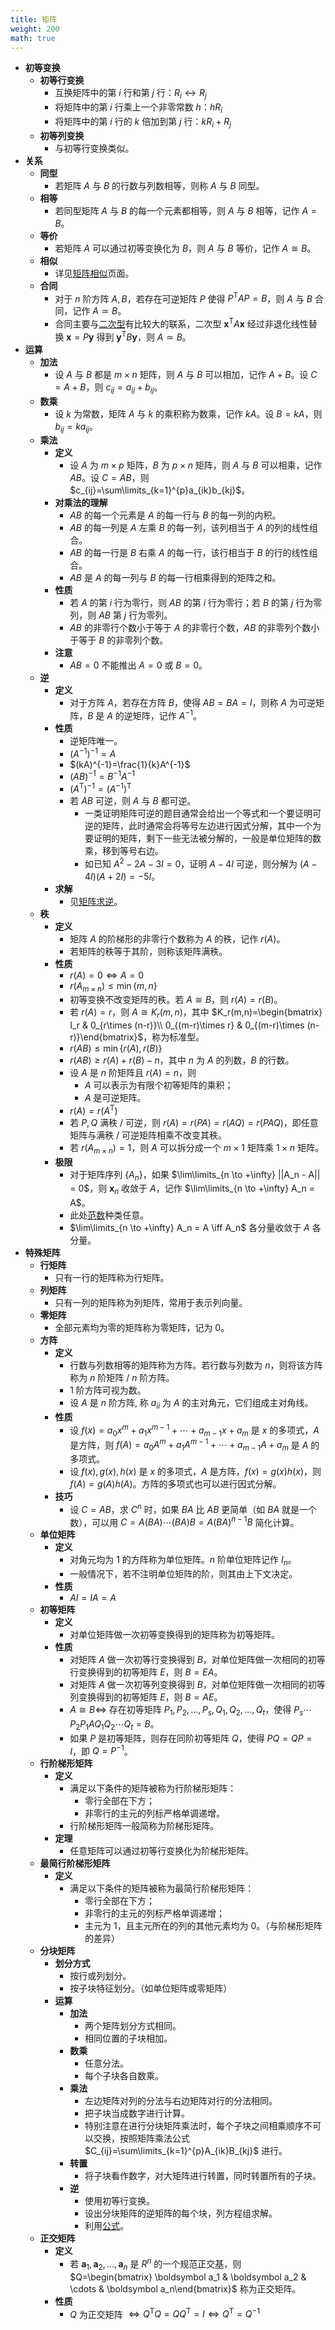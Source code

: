 ```yaml
---
title: 矩阵
weight: 200
math: true
---
```


- **初等变换**
    - **初等行变换** <span id="kso3bg"></span>
        - 互换矩阵中的第 $i$ 行和第 $j$ 行：$R_i \leftrightarrow R_j$
        - 将矩阵中的第 $i$ 行乘上一个非零常数 $h$：$hR_i$
        - 将矩阵中的第 $i$ 行的 $k$ 倍加到第 $j$ 行：$kR_i+R_j$
    - **初等列变换**
        - 与初等行变换类似。
- **关系**
    - **同型**
        - 若矩阵 $A$ 与 $B$ 的行数与列数相等，则称 $A$ 与 $B$ 同型。
    - **相等**
        - 若同型矩阵 $A$ 与 $B$ 的每一个元素都相等，则 $A$ 与 $B$ 相等，记作 $A=B$。
    - **等价**
        - 若矩阵 $A$ 可以通过初等变换化为 $B$，则 $A$ 与 $B$ 等价，记作 $A\cong B$。
    - **相似**
        - 详见[矩阵相似](/docs/mathematics/linear-algebra/similar-matrix)页面。
    - **合同** <span id="rkhrjq"></span>
        - 对于 $n$ 阶方阵 $A,B$，若存在可逆矩阵 $P$ 使得 $P^{\mathrm T}AP=B$，则 $A$ 与 $B$ 合同，记作 $A\simeq B$。
        - 合同主要与[二次型](/docs/mathematics/linear-algebra/quadratic-form)有比较大的联系，二次型 $\boldsymbol x^{\mathrm T}A\boldsymbol x$ 经过非退化线性替换 $\boldsymbol x=P\boldsymbol y$ 得到 $\boldsymbol y^{\mathrm T}B\boldsymbol y$，则 $A\simeq B$。
- **运算**
    - **加法**
        - 设 $A$ 与 $B$ 都是 $m\times n$ 矩阵，则 $A$ 与 $B$ 可以相加，记作 $A+B$。设 $C=A+B$，则 $c_{ij}=a_{ij}+b_{ij}$。
    - **数乘**
        - 设 $k$ 为常数，矩阵 $A$ 与 $k$ 的乘积称为数乘，记作 $kA$。设 $B=kA$，则 $b_{ij}=ka_{ij}$。
    - **乘法**
        - **定义**
            - 设 $A$ 为 $m\times p$ 矩阵，$B$ 为 $p\times n$ 矩阵，则 $A$ 与 $B$ 可以相乘，记作 $AB$。设 $C=AB$，则 $c_{ij}=\sum\limits_{k=1}^{p}a_{ik}b_{kj}$。
        - **对乘法的理解**
            - $AB$ 的每一个元素是 $A$ 的每一行与 $B$ 的每一列的内积。
            - $AB$ 的每一列是 $A$ 左乘 $B$ 的每一列，该列相当于 $A$ 的列的线性组合。
            - $AB$ 的每一行是 $B$ 右乘 $A$ 的每一行，该行相当于 $B$ 的行的线性组合。
            - $AB$ 是 $A$ 的每一列与 $B$ 的每一行相乘得到的矩阵之和。
        - **性质**
            - 若 $A$ 的第 $i$ 行为零行，则 $AB$ 的第 $i$ 行为零行；若 $B$ 的第 $j$ 行为零列，则 $AB$ 第 $j$ 行为零列。
            - $AB$ 的非零行个数小于等于 $A$ 的非零行个数，$AB$ 的非零列个数小于等于 $B$ 的非零列个数。
        - **注意**
            - $AB=0$ 不能推出 $A=0$ 或 $B=0$。
    - **逆**
        - **定义**
            - 对于方阵 $A$，若存在方阵 $B$，使得 $AB=BA=I$，则称 $A$ 为可逆矩阵，$B$ 是 $A$ 的逆矩阵，记作 $A^{-1}$。
        - **性质**
            - 逆矩阵唯一。
            - $(A^{-1})^{-1}=A$
            - $(kA)^{-1}=\frac{1}{k}A^{-1}$
            - $(AB)^{-1}=B^{-1}A^{-1}$
            - $(A^{\mathrm T})^{-1}=(A^{-1})^{\mathrm T}$
            - 若 $AB$ 可逆，则 $A$ 与 $B$ 都可逆。
                - 一类证明矩阵可逆的题目通常会给出一个等式和一个要证明可逆的矩阵，此时通常会将等号左边进行因式分解，其中一个为要证明的矩阵，剩下一些无法被分解的，一般是单位矩阵的数乘，移到等号右边。
                - 如已知 $A^2-2A-3I=0$，证明 $A-4I$ 可逆，则分解为 $(A-4I)(A+2I)=-5I$。
        - **求解**
            - 见[矩阵求逆](/docs/mathematics/linear-algebra/matrix-inverse)。
    - **秩**
        - **定义**
            - 矩阵 $A$ 的阶梯形的非零行个数称为 $A$ 的秩，记作 $r(A)$。
            - 若矩阵的秩等于其阶，则称该矩阵满秩。
        - **性质**
            - $r(A)=0 \iff A=0$
            - $r(A_{m\times n})\le \min\{m,n\}$
            - 初等变换不改变矩阵的秩。若 $A \cong B$，则 $r(A)=r(B)$。
            - 若 $r(A) = r$，则 $A\cong K_r(m,n)$，其中 $K_r(m,n)=\begin{bmatrix} I_r & 0_{r\times (n-r)}\\ 0_{(m-r)\times r} & 0_{(m-r)\times (n-r)}\end{bmatrix}$，称为标准型。
            - $r(AB)\le \min\left\{r(A),r(B)\right\}$
            - $r(AB)\ge r(A)+r(B)-n$，其中 $n$ 为 $A$ 的列数，$B$ 的行数。
            - 设 $A$ 是 $n$ 阶矩阵且 $r(A)=n$，则
                - $A$ 可以表示为有限个初等矩阵的乘积；
                - $A$  是可逆矩阵。
            - $r(A)=r(A^{\mathrm T})$
            - 若 $P,Q$ 满秩 / 可逆，则 $r(A)=r(PA)=r(AQ)=r(PAQ)$，即任意矩阵与满秩 / 可逆矩阵相乘不改变其秩。
            - 若 $r(A_{m\times n})=1$，则 $A$ 可以拆分成一个 $m\times 1$ 矩阵乘 $1\times n$ 矩阵。
        - **极限**
            - 对于矩阵序列 $\{A_n\}$，如果 $\lim\limits_{n \to +\infty} ||A_n - A|| = 0$，则 $\boldsymbol x_n$ 收敛于 $A$，记作 $\lim\limits_{n \to +\infty} A_n = A$。
            - 此处[范数](/docs/mathematics/linear-algebra/norm)种类任意。
            - $\lim\limits_{n \to +\infty} A_n = A \iff A_n$ 各分量收敛于 $A$ 各分量。
- **特殊矩阵**
    - **行矩阵**
        - 只有一行的矩阵称为行矩阵。
    - **列矩阵**
        - 只有一列的矩阵称为列矩阵，常用于表示列向量。
    - **零矩阵**
        - 全部元素均为零的矩阵称为零矩阵，记为 $0$。
    - **方阵** <span id="xtm5r3"></span>
        - **定义**
            - 行数与列数相等的矩阵称为方阵。若行数与列数为 $n$，则将该方阵称为 $n$ 阶矩阵 / $n$ 阶方阵。
            - $1$ 阶方阵可视为数。
            - 设 $A$ 是 $n$ 阶方阵, 称 $a_{ii}$ 为 $A$ 的主对角元，它们组成主对角线。
        - **性质**
            - 设 $f(x)=a_0x^m+a_1x^{m-1}+\cdots+a_{m-1}x+a_m$ 是 $x$ 的多项式，$A$ 是方阵，则 $f(A)=a_0A^m+a_1A^{m-1}+\cdots+a_{m-1}A+a_m$ 是 $A$ 的多项式。
            - 设 $f(x),g(x),h(x)$ 是 $x$ 的多项式，$A$ 是方阵，$f(x)=g(x)h(x)$，则 $f(A)=g(A)h(A)$。方阵的多项式也可以进行因式分解。
        - **技巧**
            - 设 $C=AB$，求 $C^n$ 时，如果 $BA$ 比 $AB$ 更简单（如 $BA$ 就是一个数），可以用 $C=A(BA)\cdots (BA)B=A(BA)^{n-1}B$ 简化计算。
    - **单位矩阵**
        - **定义**
            - 对角元均为 $1$ 的方阵称为单位矩阵。$n$ 阶单位矩阵记作 $I_n$。
            - 一般情况下，若不注明单位矩阵的阶，则其由上下文决定。
        - **性质**
            - $AI=IA=A$
    - **初等矩阵**
        - **定义**
            - 对单位矩阵做一次初等变换得到的矩阵称为初等矩阵。
        - **性质**
            - 对矩阵 $A$ 做一次初等行变换得到 $B$，对单位矩阵做一次相同的初等行变换得到的初等矩阵 $E$，则 $B=EA$。
            - 对矩阵 $A$ 做一次初等列变换得到 $B$，对单位矩阵做一次相同的初等列变换得到的初等矩阵 $E$，则 $B=AE$。
            - $A\cong B\iff$ 存在初等矩阵 $P_1,P_2,\dots,P_s,Q_1,Q_2,\dots,Q_t$，使得 $P_s\cdots P_2P_1AQ_1Q_2\cdots Q_t=B$。
            - 如果 $P$ 是初等矩阵，则存在同阶初等矩阵 $Q$，使得 $PQ=QP=I$，即 $Q=P^{-1}$。
    - **行阶梯形矩阵** <span id="tsmjx5"></span>
        - **定义**
            - 满足以下条件的矩阵被称为行阶梯形矩阵：
                - 零行全部在下方；
                - 非零行的主元的列标严格单调递增。
            - 行阶梯形矩阵一般简称为阶梯形矩阵。
        - **定理**
            - 任意矩阵可以通过初等行变换化为阶梯形矩阵。
    - **最简行阶梯形矩阵**
        - **定义**
            - 满足以下条件的矩阵被称为最简行阶梯形矩阵：
                - 零行全部在下方；
                - 非零行的主元的列标严格单调递增；
                - 主元为 $1$，且主元所在的列的其他元素均为 $0$。（与阶梯形矩阵的差异）
    - **分块矩阵**
        - **划分方式**
            - 按行或列划分。
            - 按子块特征划分。（如单位矩阵或零矩阵）
        - **运算**
            - **加法**
                - 两个矩阵划分方式相同。
                - 相同位置的子块相加。
            - **数乘**
                - 任意分法。
                - 每个子块各自数乘。
            - **乘法**
                - 左边矩阵对列的分法与右边矩阵对行的分法相同。
                - 把子块当成数字进行计算。
                - 特别注意在进行分块矩阵乘法时，每个子块之间相乘顺序不可以交换，按照矩阵乘法公式 $C_{ij}=\sum\limits_{k=1}^{p}A_{ik}B_{kj}$ 进行。
            - **转置**
                - 将子块看作数字，对大矩阵进行转置，同时转置所有的子块。
            - **逆**
                - 使用初等行变换。
                - 设出分块矩阵的逆矩阵的每个块，列方程组求解。
                - 利用[公式](/docs/mathematics/linear-algebra/matrix#sv68w4)。
    - **正交矩阵**
        - **定义**
            - 若 $\boldsymbol a_1,\boldsymbol a_2,\dots,\boldsymbol a_n$ 是 $R^n$ 的一个规范正交[基](/docs/mathematics/linear-algebra/vector-space#sohrgj)，则 $Q=\begin{bmatrix} \boldsymbol a_1 & \boldsymbol a_2 & \cdots & \boldsymbol a_n\end{bmatrix}$ 称为正交矩阵。
        - **性质**
            - $Q$ 为正交矩阵 $\iff Q^{\mathrm T}Q=QQ^{\mathrm T}=I\iff Q^{\mathrm T}=Q^{-1}$

